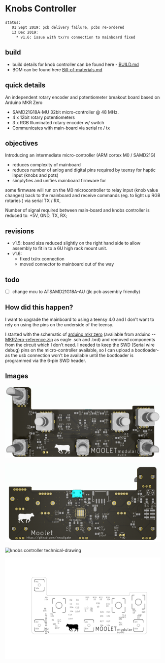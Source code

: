 # Knobs Controller

```
status:
   01 Sept 2019: pcb delivery failure, pcbs re-ordered
   13 Dec 2019: 
     * v1.6: issue with tx/rx connection to mainboard fixed
```

## build
* build details for knob controller can be found here - [BUILD.md](BUILD.md) 
* BOM can be found here [Bill-of-materials.md](Bill-of-materials.md)

## quick details
An independent rotary encoder and potentiometer breakout board based on Arduino MKR Zero
* SAMD21G18A-MU 32bit micro-controller @ 48 MHz. 
* 4 x 12bit rotary potentiometers
* 3 x RGB Illuminated rotary encoder w/ switch
* Communicates with main-board via serial rx / tx

## objectives
Introducing an intermediate micro-controller (ARM cortex M0 / SAMD21G) 
* reduces complexity of mainboard
* reduces number of anlog and digital pins required by teensy for haptic input (knobs and pots)
* simplyfies and unifies mainboard firmware for 

some firmware will run on the M0 microcontroller to relay input (knob value changes) back to the mainboard and receive commands (eg. to light up RGB rotaries ) via serial TX / RX, 

Number of signal required between main-board and knobs controller is reduced to: +5V, GND, TX, RX; 
## revisions
* v1.5: board size reduced slightly on the right hand side to allow assembly to fit in to a 6U high rack mount unit.
* v1.6: 
  * fixed tx/rx connection
  * moved connector to mainboard out of the way

## todo 
- [ ] change mcu to ATSAMD21G18A-AU (jlc pcb assembly friendly)

## How did this happen?
I want to upgrade the mainboard to using a teensy 4.0 and I don't want to rely on using the pins on the underside of the teensy. 

I started with the schematic of [arduino mkr zero](https://create.arduino.cc/projecthub/products/arduino-mkr-zero) (available from arduino -- [MKRZero-reference.zip](https://content.arduino.cc/assets/MKRZero-reference.zip) as eagle .sch and .brd) and removed components from the circuit which I don't need. I needed to keep the SWD (Serial wire debug) pins on the micro-controller available, so I can upload a bootloader- as the usb connection won't be available until the bootloader is programmed via the 6-pin SWD header.

## Images

![top view](images/Knob_controller_top_view.png)

![bottom view](images/Knob_controller_bottom_view.png)

![knobs controller technical-drawing](technical-drawing.svg)

![knobs board silkscreen and routing layer](knobs-brd.svg)
